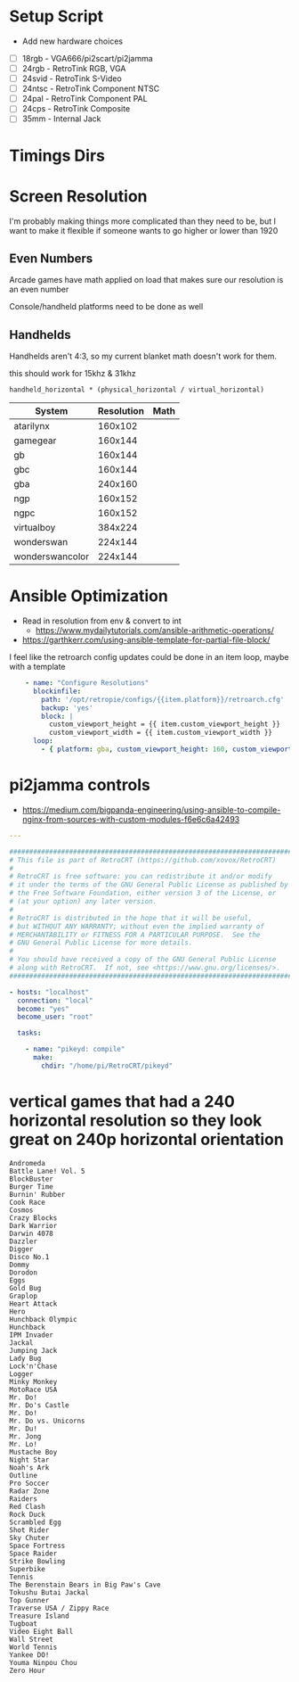 # Setup Script

* Add new hardware choices
- [ ] 18rgb - VGA666/pi2scart/pi2jamma
- [ ] 24rgb - RetroTink RGB, VGA
- [ ] 24svid - RetroTink S-Video
- [ ] 24ntsc - RetroTink Component NTSC
- [ ] 24pal - RetroTink Component PAL
- [ ] 24cps - RetroTink Composite
- [ ] 35mm - Internal Jack

# Timings Dirs

# Screen Resolution

I'm probably making things more complicated than they need to be, but I want to make it flexible if someone wants to go higher or lower than 1920

## Even Numbers

Arcade games have math applied on load that makes sure our resolution is an even number

Console/handheld platforms need to be done as well

## Handhelds

Handhelds aren't 4:3, so my current blanket math doesn't work for them.

this should work for 15khz & 31khz

```
handheld_horizontal * (physical_horizontal / virtual_horizontal)
```


| System | Resolution | Math |
| ------ | ---------- | ---- |
| atarilynx | 160x102 | |
| gamegear | 160x144 | |
| gb | 160x144 | |
| gbc | 160x144 | |
| gba | 240x160 | |
| ngp | 160x152 | |
| ngpc | 160x152 | |
| virtualboy | 384x224 | |
| wonderswan | 224x144 | |
| wonderswancolor | 224x144 | |

# Ansible Optimization

* Read in resolution from env & convert to int
  * https://www.mydailytutorials.com/ansible-arithmetic-operations/
* https://garthkerr.com/using-ansible-template-for-partial-file-block/

I feel like the retroarch config updates could be done in an item loop, maybe with a template

```yaml
    - name: "Configure Resolutions"
      blockinfile:
        path: '/opt/retropie/configs/{{item.platform}}/retroarch.cfg'
        backup: 'yes'
        block: |
          custom_viewport_height = {{ item.custom_viewport_height }}
          custom_viewport_width = {{ item.custom_viewport_width }}
      loop:
        - { platform: gba, custom_viewport_height: 160, custom_viewport_width: "{{ gba_custom_viewport_width }}" }
```

# pi2jamma controls

* https://medium.com/bigpanda-engineering/using-ansible-to-compile-nginx-from-sources-with-custom-modules-f6e6c6a42493

```yaml
---

##############################################################################
# This file is part of RetroCRT (https://github.com/xovox/RetroCRT)
#
# RetroCRT is free software: you can redistribute it and/or modify
# it under the terms of the GNU General Public License as published by
# the Free Software Foundation, either version 3 of the License, or
# (at your option) any later version.
#
# RetroCRT is distributed in the hope that it will be useful,
# but WITHOUT ANY WARRANTY; without even the implied warranty of
# MERCHANTABILITY or FITNESS FOR A PARTICULAR PURPOSE.  See the
# GNU General Public License for more details.
#
# You should have received a copy of the GNU General Public License
# along with RetroCRT.  If not, see <https://www.gnu.org/licenses/>.
##############################################################################

- hosts: "localhost"
  connection: "local"
  become: "yes"
  become_user: "root"

  tasks:

    - name: "pikeyd: compile"
      make:
        chdir: "/home/pi/RetroCRT/pikeyd"
```

# vertical games that had a 240 horizontal resolution so they look great on 240p horizontal orientation

```
Andromeda
Battle Lane! Vol. 5
BlockBuster
Burger Time
Burnin' Rubber
Cook Race
Cosmos
Crazy Blocks
Dark Warrior
Darwin 4078
Dazzler
Digger
Disco No.1
Dommy
Dorodon
Eggs
Gold Bug
Graplop
Heart Attack
Hero
Hunchback Olympic
Hunchback
IPM Invader
Jackal
Jumping Jack
Lady Bug
Lock'n'Chase
Logger
Minky Monkey
MotoRace USA
Mr. Do!
Mr. Do's Castle
Mr. Do!
Mr. Do vs. Unicorns
Mr. Du!
Mr. Jong
Mr. Lo!
Mustache Boy
Night Star
Noah's Ark
Outline
Pro Soccer
Radar Zone
Raiders
Red Clash
Rock Duck
Scrambled Egg
Shot Rider
Sky Chuter
Space Fortress
Space Raider
Strike Bowling
Superbike
Tennis
The Berenstain Bears in Big Paw's Cave
Tokushu Butai Jackal
Top Gunner
Traverse USA / Zippy Race
Treasure Island
Tugboat
Video Eight Ball
Wall Street
World Tennis
Yankee DO!
Youma Ninpou Chou
Zero Hour
```
